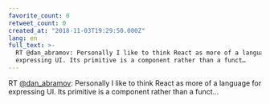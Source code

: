 ```yaml
---
favorite_count: 0
retweet_count: 0
created_at: "2018-11-03T19:29:50.000Z"
lang: en
full_text: >-
  RT @dan_abramov: Personally I like to think React as more of a language for
  expressing UI. Its primitive is a component rather than a funct…
---
```


RT [@dan_abramov](https://twitter.com/dan_abramov): Personally I like to think
React as more of a language for expressing UI. Its primitive is a component
rather than a funct…
